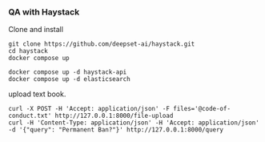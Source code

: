 ### QA with Haystack


Clone and install
```shell
git clone https://github.com/deepset-ai/haystack.git
cd haystack
docker compose up

docker compose up -d haystack-api
docker compose up -d elasticsearch
```

upload text book.
```shell
curl -X POST -H 'Accept: application/json' -F files='@code-of-conduct.txt' http://127.0.0.1:8000/file-upload
curl -H 'Content-Type: application/json' -H 'Accept: application/json' -d '{"query": "Permanent Ban?"}' http://127.0.0.1:8000/query
```